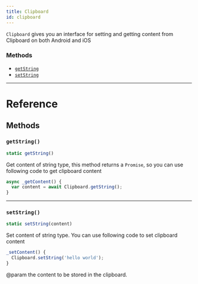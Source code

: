 ```yaml
---
title: Clipboard
id: clipboard
---
```


`Clipboard` gives you an interface for setting and getting content from Clipboard on both Android and iOS

### Methods

- [`getString`](clipboard.md#getstring)
- [`setString`](clipboard.md#setstring)

---

# Reference

## Methods

### `getString()`

```jsx
static getString()
```

Get content of string type, this method returns a `Promise`, so you can use following code to get clipboard content

```jsx
async _getContent() {
  var content = await Clipboard.getString();
}
```

---

### `setString()`

```jsx
static setString(content)
```

Set content of string type. You can use following code to set clipboard content

```jsx
_setContent() {
  Clipboard.setString('hello world');
}
```

@param the content to be stored in the clipboard.
